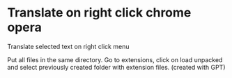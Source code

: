 # Translate on right click chrome opera
Translate selected text on right click menu

Put all files in the same directory.
Go to extensions, click on load unpacked and select previously created folder with extension files.
(created with GPT)
